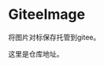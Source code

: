 <!--
 * @Autor: violet apricity ( Zhuangpx )
 * @Date: 2021-11-04 11:53:52
 * @LastEditors: violet apricity ( Zhuangpx )
 * @LastEditTime: 2021-11-04 11:54:59
 * @FilePath: \javaSE\GiteeImage\README.md
 * @Description:  Zhuangpx : Violet && Apricity:/ The warmth of the sun in the winter /
-->

# GiteeImage

将图片对标保存托管到gitee。

这里是仓库地址。

